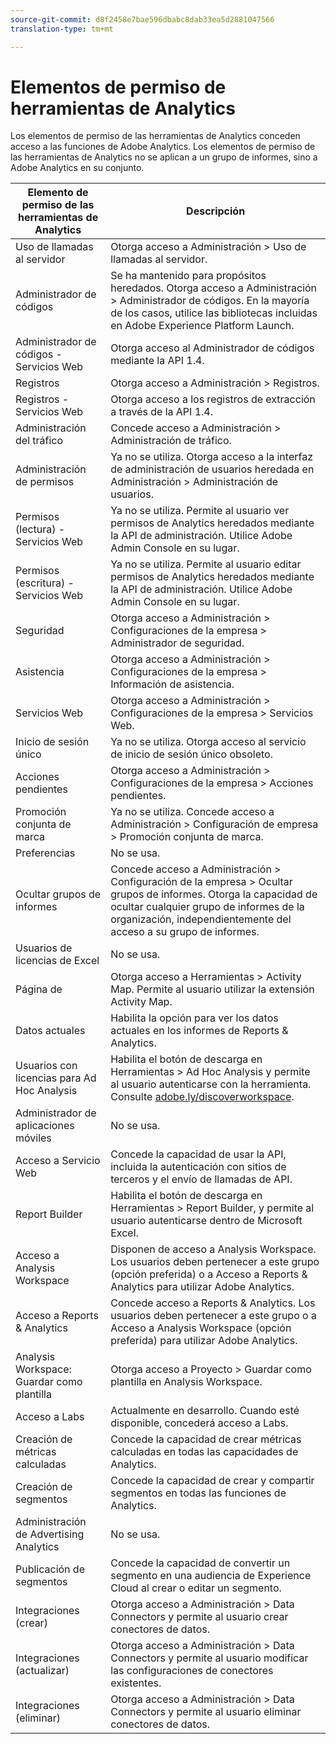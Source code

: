 ```yaml
---
source-git-commit: d8f2458e7bae596dbabc8dab33ea5d2881047566
translation-type: tm+mt

---
```

# Elementos de permiso de herramientas de Analytics

Los elementos de permiso de las herramientas de Analytics conceden acceso a las funciones de Adobe Analytics. Los elementos de permiso de las herramientas de Analytics no se aplican a un grupo de informes, sino a Adobe Analytics en su conjunto.

| Elemento de permiso de las herramientas de Analytics | Descripción |
|----|----|
| Uso de llamadas al servidor | Otorga acceso a Administración > Uso de llamadas al servidor. |
| Administrador de códigos | Se ha mantenido para propósitos heredados. Otorga acceso a Administración > Administrador de códigos. En la mayoría de los casos, utilice las bibliotecas incluidas en Adobe Experience Platform Launch. |
| Administrador de códigos - Servicios Web | Otorga acceso al Administrador de códigos mediante la API 1.4. |
| Registros | Otorga acceso a Administración > Registros. |
| Registros - Servicios Web | Otorga acceso a los registros de extracción a través de la API 1.4. |
| Administración del tráfico | Concede acceso a Administración > Administración de tráfico. |
| Administración de permisos | Ya no se utiliza. Otorga acceso a la interfaz de administración de usuarios heredada en Administración > Administración de usuarios. |
| Permisos (lectura) - Servicios Web | Ya no se utiliza. Permite al usuario ver permisos de Analytics heredados mediante la API de administración. Utilice Adobe Admin Console en su lugar. |
| Permisos (escritura) - Servicios Web | Ya no se utiliza. Permite al usuario editar permisos de Analytics heredados mediante la API de administración. Utilice Adobe Admin Console en su lugar. |
| Seguridad | Otorga acceso a Administración > Configuraciones de la empresa > Administrador de seguridad. |
| Asistencia | Otorga acceso a Administración > Configuraciones de la empresa > Información de asistencia. |
| Servicios Web | Otorga acceso a Administración > Configuraciones de la empresa > Servicios Web. |
| Inicio de sesión único | Ya no se utiliza. Otorga acceso al servicio de inicio de sesión único obsoleto. |
| Acciones pendientes | Otorga acceso a Administración > Configuraciones de la empresa > Acciones pendientes. |
| Promoción conjunta de marca | Ya no se utiliza. Concede acceso a Administración > Configuración de empresa > Promoción conjunta de marca. |
| Preferencias | No se usa. |
| Ocultar grupos de informes | Concede acceso a Administración > Configuración de la empresa > Ocultar grupos de informes. Otorga la capacidad de ocultar cualquier grupo de informes de la organización, independientemente del acceso a su grupo de informes. |
| Usuarios de licencias de Excel | No se usa. |
| Página de | Otorga acceso a Herramientas > Activity Map. Permite al usuario utilizar la extensión Activity Map. |
| Datos actuales | Habilita la opción para ver los datos actuales en los informes de Reports &amp; Analytics. |
| Usuarios con licencias para Ad Hoc Analysis | Habilita el botón de descarga en Herramientas > Ad Hoc Analysis y permite al usuario autenticarse con la herramienta. Consulte [adobe.ly/discoverworkspace](https://adobe.ly/discoverworkspace). |
| Administrador de aplicaciones móviles | No se usa. |
| Acceso a Servicio Web | Concede la capacidad de usar la API, incluida la autenticación con sitios de terceros y el envío de llamadas de API. |
| Report Builder | Habilita el botón de descarga en Herramientas > Report Builder, y permite al usuario autenticarse dentro de Microsoft Excel. |
| Acceso a Analysis Workspace | Disponen de acceso a Analysis Workspace. Los usuarios deben pertenecer a este grupo (opción preferida) o a Acceso a Reports &amp; Analytics para utilizar Adobe Analytics. |
| Acceso a Reports &amp; Analytics | Concede acceso a Reports &amp; Analytics. Los usuarios deben pertenecer a este grupo o a Acceso a Analysis Workspace (opción preferida) para utilizar Adobe Analytics. |
| Analysis Workspace: Guardar como plantilla | Otorga acceso a Proyecto > Guardar como plantilla en Analysis Workspace. |
| Acceso a Labs | Actualmente en desarrollo. Cuando esté disponible, concederá acceso a Labs. |
| Creación de métricas calculadas | Concede la capacidad de crear métricas calculadas en todas las capacidades de Analytics. |
| Creación de segmentos | Concede la capacidad de crear y compartir segmentos en todas las funciones de Analytics. |
| Administración de Advertising Analytics | No se usa. |
| Publicación de segmentos | Concede la capacidad de convertir un segmento en una audiencia de Experience Cloud al crear o editar un segmento. |
| Integraciones (crear) | Otorga acceso a Administración > Data Connectors y permite al usuario crear conectores de datos. |
| Integraciones (actualizar) | Otorga acceso a Administración > Data Connectors y permite al usuario modificar las configuraciones de conectores existentes. |
| Integraciones (eliminar) | Otorga acceso a Administración > Data Connectors y permite al usuario eliminar conectores de datos. |
